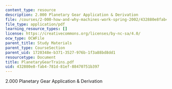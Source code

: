 ```yaml
---
content_type: resource
description: 2.000 Planetary Gear Application & Derivation
file: /courses/2-000-how-and-why-machines-work-spring-2002/432880e8fab4781d81ef88470751b397_PlanetaryGearTrains.pdf
file_type: application/pdf
learning_resource_types: []
license: https://creativecommons.org/licenses/by-nc-sa/4.0/
ocw_type: OCWFile
parent_title: Study Materials
parent_type: CourseSection
parent_uid: 1720348e-b371-3527-976b-1f3a88bd8dd1
resourcetype: Document
title: PlanetaryGearTrains.pdf
uid: 432880e8-fab4-781d-81ef-88470751b397
---
```

2.000 Planetary Gear Application & Derivation